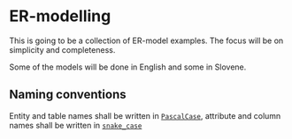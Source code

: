 # ER-modelling

This is going to be a collection of ER-model examples. The focus will be on simplicity
and completeness.

Some of the models will be done in English and some in Slovene.

## Naming conventions

Entity and table names shall be written in
[`PascalCase`](https://en.wikipedia.org/wiki/Camel_case), attribute and
column names shall be written in [`snake_case`](https://en.wikipedia.org/wiki/Snake_case)